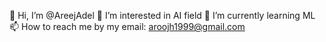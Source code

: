 👋 Hi, I’m @AreejAdel
👀 I’m interested in AI field
🌱 I’m currently learning ML
📫 How to reach me by my email: aroojh1999@gmail.com
